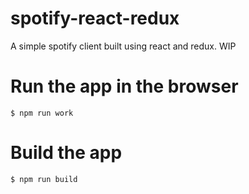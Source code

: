 # spotify-react-redux
A simple spotify client built using react and redux. WIP

# Run the app in the browser

```
$ npm run work
```

# Build the app

```
$ npm run build
```
